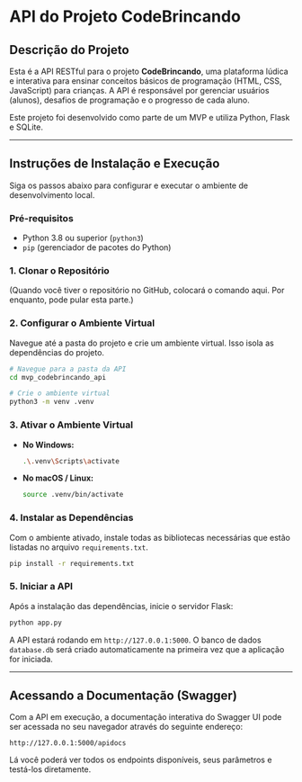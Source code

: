 # API do Projeto CodeBrincando

## Descrição do Projeto

Esta é a API RESTful para o projeto **CodeBrincando**, uma plataforma lúdica e interativa para ensinar conceitos básicos de programação (HTML, CSS, JavaScript) para crianças. A API é responsável por gerenciar usuários (alunos), desafios de programação e o progresso de cada aluno.

Este projeto foi desenvolvido como parte de um MVP e utiliza Python, Flask e SQLite.

---

## Instruções de Instalação e Execução

Siga os passos abaixo para configurar e executar o ambiente de desenvolvimento local.

### Pré-requisitos

- Python 3.8 ou superior (`python3`)
- `pip` (gerenciador de pacotes do Python)

### 1. Clonar o Repositório

(Quando você tiver o repositório no GitHub, colocará o comando aqui. Por enquanto, pode pular esta parte.)

### 2. Configurar o Ambiente Virtual

Navegue até a pasta do projeto e crie um ambiente virtual. Isso isola as dependências do projeto.

```bash
# Navegue para a pasta da API
cd mvp_codebrincando_api

# Crie o ambiente virtual
python3 -m venv .venv
```

### 3. Ativar o Ambiente Virtual

- **No Windows:**
  ```bash
  .\.venv\Scripts\activate
  ```
- **No macOS / Linux:**
  ```bash
  source .venv/bin/activate
  ```

### 4. Instalar as Dependências

Com o ambiente ativado, instale todas as bibliotecas necessárias que estão listadas no arquivo `requirements.txt`.

```bash
pip install -r requirements.txt
```

### 5. Iniciar a API

Após a instalação das dependências, inicie o servidor Flask:

```bash
python app.py
```

A API estará rodando em `http://127.0.0.1:5000`. O banco de dados `database.db` será criado automaticamente na primeira vez que a aplicação for iniciada.

---

## Acessando a Documentação (Swagger)

Com a API em execução, a documentação interativa do Swagger UI pode ser acessada no seu navegador através do seguinte endereço:

```
http://127.0.0.1:5000/apidocs
```

Lá você poderá ver todos os endpoints disponíveis, seus parâmetros e testá-los diretamente.
